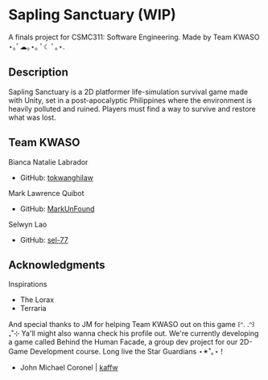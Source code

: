 # Sapling Sanctuary (WIP)

A finals project for CSMC311: Software Engineering. Made by Team KWASO ⋆｡ﾟ☁︎｡⋆｡ ﾟ☾ ﾟ｡⋆.

## Description

Sapling Sanctuary is a 2D platformer life-simulation survival game made with Unity, set in a post-apocalyptic Philippines where the environment is heavily polluted and ruined. Players must find a way to survive and restore what was lost.

## Team KWASO

Bianca Natalie Labrador 
* GitHub: [tokwanghilaw](https://github.com/tokwanghilaw)

Mark Lawrence Quibot
* GitHub: [MarkUnFound](https://github.com/MarkUnFound)

Selwyn Lao
* GitHub: [sel-77](https://github.com/sel-77)

## Acknowledgments

Inspirations
* The Lorax
* Terraria

And special thanks to JM for helping Team KWASO out on this game ꒰ᐢ. .ᐢ꒱₊˚⊹
Ya'll might also wanna check his profile out. We're currently developing a game called Behind the Human Facade, a group dev project for our 2D-Game Development course.
Long live the Star Guardians ⋆✴︎˚｡⋆ !
* John Michael Coronel | [kaffw](https://github.com/kaffw)
